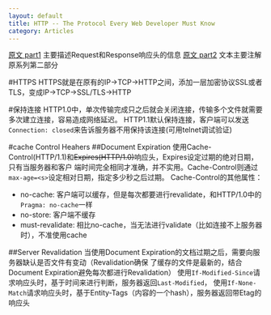 ```yaml
---
layout: default
title: HTTP -- The Protocol Every Web Developer Must Know
category: Articles
---
```

[原文 part1](http://net.tutsplus.com/tutorials/tools-and-tips/http-the-protocol-every-web-developer-must-know-part-1/)
主要描述Request和Response响应头的信息
[原文 part2](http://net.tutsplus.com/tutorials/tools-and-tips/http-the-protocol-every-web-developer-must-know-part-2/)
文本主要注解原系列第二部分

#HTTPS
HTTPS就是在原有的IP->TCP->HTTP之间，添加一层加密协议SSL或者TLS，变成IP->TCP->SSL/TLS->HTTP

#保持连接
HTTP1.0中，单次传输完成只之后就会关闭连接，传输多个文件就需要多次建立连接，容易造成网络延迟。
HTTP1.1默认保持连接，客户端可以发送`Connection: closed`来告诉服务器不用保持该连接(可用telnet调试验证)

#cache Control Heahers
##Document Expiration
使用Cache-Control(HTTP/1.1)和<del>Expires(HTTP/1.0)</del>响应头，Expires设定过期的绝对日期，只有当服务器和客户
端时间完全相同才准确，并不实用。Cache-Control则通过`max-age=<s>`设定相对日期，指定多少秒之后过期。
Cache-Control的其他属性：

+ no-cache: 客户端可以缓存，但是每次都要进行revalidate，和HTTP/1.0中的`Pragma: no-cache`一样
+ no-store: 客户端不缓存
+ must-revalidate: 相比no-cache，当无法进行validate（比如连接不上服务器时），不准使用cache

##Server Revalidation
当使用Document Expiration的文档过期之后，需要向服务器缺认是否文件有变动（Revalidation确保
了缓存的文件是最新的，结合Document Expiration避免每次都进行Revalidation）
使用`If-Modified-Since`请求响应头时，基于时间来进行判断，服务器返回`Last-Modified`，
使用`If-None-Match`请求响应头时，基于Entity-Tags（内容的一个hash），服务器返回带Etag的响应头



